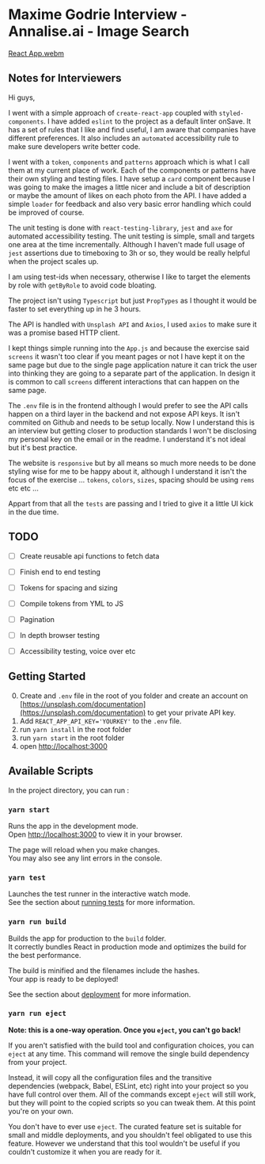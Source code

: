 # Maxime Godrie Interview - Annalise.ai - Image Search

[React App.webm](https://user-images.githubusercontent.com/24380407/176680758-eeffffc0-6aed-4434-b958-d08be11e8a1e.webm)


## Notes for Interviewers

Hi guys,

I went with a simple approach of `create-react-app` coupled with `styled-components`. I have added `eslint` to the project as a default linter onSave. It has a set of rules that I like and find useful, I am aware that companies have different preferences. It also includes an `automated` accessibility rule to make sure developers write better code.

I went with a `token`, `components` and `patterns` approach which is what I call them at my current place of work. Each of the components or patterns have their own styling and testing files. I have setup a `card` component because I was going to make the images a little nicer and include a bit of description or maybe the amount of likes on each photo from the API. I have added a simple `loader` for feedback and also very basic error handling which could be improved of course.

The unit testing is done with `react-testing-library`, `jest` and `axe` for automated accessibility testing. The unit testing is simple, small and targets one area at the time incrementally. Although I haven't made full usage of `jest` assertions due to timeboxing to 3h or so, they would be really helpful when the project scales up. 

I am using test-ids when necessary, otherwise I like to target the elements by role with `getByRole` to avoid code bloating.

The project isn't using `Typescript` but just `PropTypes` as I thought it would be faster to set everything up in he 3 hours.

The API is handled with `Unsplash API` and `Axios`, I used `axios` to make sure it was a promise based HTTP client. 

I kept things simple running into the `App.js` and because the exercise said `screens` it wasn't too clear if you meant pages or not I have kept it on the same page but due to the single page application nature it can trick the user into thinking they are going to a separate part of the application. In design it is common to call `screens` different interactions that can happen on the same page.

The `.env` file is in the frontend although I would prefer to see the API calls happen on a third layer in the backend and not expose API keys. It isn't commited on Github and needs to be setup locally. Now I understand this is an interview but getting closer to production standards I won't be disclosing my personal key on the email or in the readme. I understand it's not ideal but it's best practice.

The website is `responsive` but by all means so much more needs to be done styling wise for me to be happy about it, although I understand it isn't the focus of the exercise ... `tokens`, `colors`, `sizes`, spacing should be using `rems` etc etc ...

Appart from that all the `tests` are passing and I tried to give it a little UI kick in the due time.



## TODO

- [ ] Create reusable api functions to fetch data
- [ ] Finish end to end testing
- [ ] Tokens for spacing and sizing 
- [ ] Compile tokens from YML to JS
- [ ] Pagination
- [ ] In depth browser testing
- [ ] Accessibility testing, voice over etc


## Getting Started

0. Create and `.env` file in the root of you folder and create an account on [https://unsplash.com/documentation](https://unsplash.com/documentation) to get your private API key.
1. Add `REACT_APP_API_KEY='YOURKEY'` to the `.env` file.
2. run `yarn install` in the root folder
3. run `yarn start` in the root folder
4. open [http://localhost:3000](http://localhost:3000)

## Available Scripts

In the project directory, you can run : 

### `yarn start`

Runs the app in the development mode.\
Open [http://localhost:3000](http://localhost:3000) to view it in your browser.

The page will reload when you make changes.\
You may also see any lint errors in the console.

### `yarn test`

Launches the test runner in the interactive watch mode.\
See the section about [running tests](https://facebook.github.io/create-react-app/docs/running-tests) for more information.

### `yarn run build`

Builds the app for production to the `build` folder.\
It correctly bundles React in production mode and optimizes the build for the best performance.

The build is minified and the filenames include the hashes.\
Your app is ready to be deployed!

See the section about [deployment](https://facebook.github.io/create-react-app/docs/deployment) for more information.

### `yarn run eject`

**Note: this is a one-way operation. Once you `eject`, you can't go back!**

If you aren't satisfied with the build tool and configuration choices, you can `eject` at any time. This command will remove the single build dependency from your project.

Instead, it will copy all the configuration files and the transitive dependencies (webpack, Babel, ESLint, etc) right into your project so you have full control over them. All of the commands except `eject` will still work, but they will point to the copied scripts so you can tweak them. At this point you're on your own.

You don't have to ever use `eject`. The curated feature set is suitable for small and middle deployments, and you shouldn't feel obligated to use this feature. However we understand that this tool wouldn't be useful if you couldn't customize it when you are ready for it.

